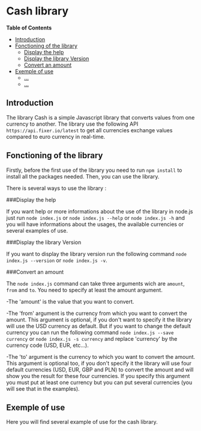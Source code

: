 # Cash library

**Table of Contents**

- [Introduction](#introduction)
- [Fonctioning of the library](#Fonctioning-of-the-library)
  - [Display the help](#Display-the-help)
  - [Display the library Version](#Display-the-library-version)
  - [Convert an amount](#Convert-an-amount)
- [Exemple of use](#Exemple-of-use)
  - [...](#...)
  - [...](#...)

## Introduction

The library Cash is a simple Javascript library that converts values from one currency to another. The library use the following API `https://api.fixer.io/latest` to get all currencies exchange values compared to euro currency in real-time.

## Fonctioning of the library

Firstly, before the first use of the library you need to run `npm install` to install all the packages needed.
Then, you can use the library.

There is several ways to use the library :

###Display the help

If you want help or more informations about the use of the library in node.js just run `node index.js` or `node index.js --help` or `node index.js -h` and you will have informations about the usages, the available currencies or several examples of use.

###Display the library Version

If you want to display the library version run the following command `node index.js --version` or `node index.js -v`.

###Convert an amount

The `node index.js` command can take three arguments wich are `amount`, `from` and `to`. You need to specify at least the amount argument.

-The 'amount' is the value that you want to convert.

-The 'from' argument is the currency from which you want to convert the amount. This argument is optional, if you don't want to specify it the library will use the USD currency as default. But if you want to change the default currency you can run the following command `node index.js --save currency` or `node index.js -s currency` and replace 'currency' by the currency code (USD, EUR, etc...).

-The 'to' argument is the currency to which you want to convert the amount. This argument is optional too, if you don't specify it the library will use four default currencies (USD, EUR, GBP and PLN) to convert the amount and will show you the result for these four currencies. If you specify this argument you must put at least one currency but you can put several currencies (you will see that in the examples).

## Exemple of use

Here you will find several example of use for the cash library.

 ###
